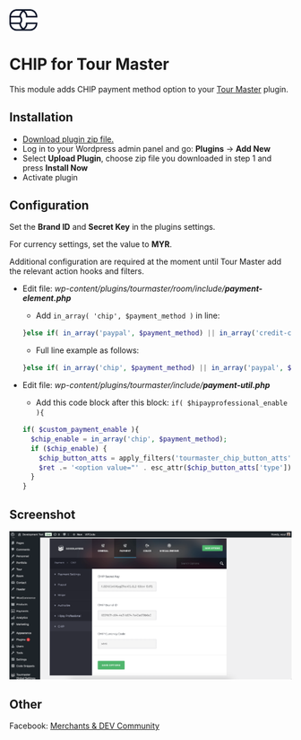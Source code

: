 <img src="./assets/logo.svg" alt="drawing" width="50"/>

# CHIP for Tour Master

This module adds CHIP payment method option to your [Tour Master](https://codecanyon.net/item/tour-master-tour-booking-travel-wordpress-plugin/20539780) plugin.

## Installation

* [Download plugin zip file.](https://github.com/CHIPAsia/chip-for-tour-master/archive/refs/heads/main.zip)
* Log in to your Wordpress admin panel and go: **Plugins** -> **Add New**
* Select **Upload Plugin**, choose zip file you downloaded in step 1 and press **Install Now**
* Activate plugin

## Configuration

Set the **Brand ID** and **Secret Key** in the plugins settings.

For currency settings, set the value to **MYR**.

Additional configuration are required at the moment until Tour Master add the relevant action hooks and filters.

* Edit file: _wp-content/plugins/tourmaster/room/include/_***payment-element.php***
  * Add `in_array( 'chip', $payment_method )` in line:

  ```php
  }else if( in_array('paypal', $payment_method) || in_array('credit-card', $payment_method)  ){
  ```

  * Full line example as follows:

  ```php
  }else if( in_array('chip', $payment_method) || in_array('paypal', $payment_method) || in_array('credit-card', $payment_method)  ){
  ```

* Edit file: _wp-content/plugins/tourmaster/include/_***payment-util.php***
  * Add this code block after this block: `if( $hipayprofessional_enable ){`

  ```php
  if( $custom_payment_enable ){
    $chip_enable = in_array('chip', $payment_method);
    if ($chip_enable) {
      $chip_button_atts = apply_filters('tourmaster_chip_button_atts', array());
      $ret .= '<option value="' . esc_attr($chip_button_atts['type']) . '">' . esc_html__('CHIP', 'tourmaster') . '</option>';
    }
  }
  ```

## Screenshot

![Set API Key](./assets/api_key.png "Set Secret Key & Brand ID Screenshot")

## Other

Facebook: [Merchants & DEV Community](https://www.facebook.com/groups/3210496372558088)